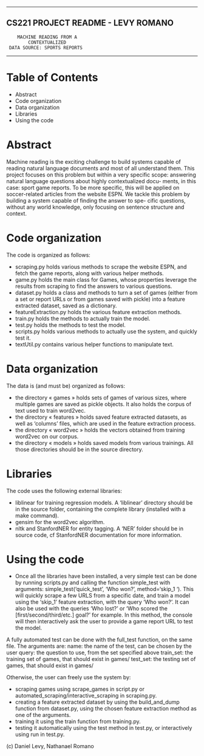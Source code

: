 -------------------------------------
 CS221 PROJECT README - LEVY ROMANO
-------------------------------------
        MACHINE READING FROM A 
            CONTEXTUALIZED 
     DATA SOURCE: SPORTS REPORTS
-------------------------------------

Table of Contents
=================

- Abstract
- Code organization
- Data organization
- Libraries
- Using the code


Abstract
============
Machine reading is the exciting challenge to build systems capable of reading natural language documents and most of all understand them. This project focuses on this problem but within a very specific scope: answering natural language questions about highly contextualized docu- ments, in this case: sport game reports. To be more specific, this will be applied on soccer-related articles from the website ESPN. We tackle this problem by building a system capable of finding the answer to spe- cific questions, without any world knowledge, only focusing on sentence structure and context.


Code organization
============

The code is organized as follows:
- scraping.py holds various methods to scrape the website ESPN, and fetch the game reports, along with various helper methods.
- game.py holds the main class for Games, whose properties leverage the results from scraping to find the answers to various questions.
- dataset.py holds a class and methods to turn a set of games (either from a set or report URLs or from games saved with pickle) into a feature extracted dataset, saved as a dictionary.
- featureExtraction.py holds the various feature extraction methods.
- train.py holds the methods to actually train the model.
- test.py holds the methods to test the model.
- scripts.py holds various methods to actually use the system, and quickly test it.
- textUtil.py contains various helper functions to manipulate text.


Data organization
============

The data is (and must be) organized as follows:
- the directory « games » holds sets of games of various sizes, where multiple games are saved as pickle objects. It also holds the corpus of text used to train word2vec.
- the directory « features » holds saved feature extracted datasets, as well as ‘columns’ files, which are used in the feature extraction process.
- the directory « word2vec » holds the vectors obtained from training word2vec on our corpus.
- the directory « models » holds saved models from various trainings.
All those directories should be in the source directory.


Libraries
===========

The code uses the following external libraries:
- liblinear for training regression models. A ‘liblinear’ directory should be in the source folder, containing the complete library (installed with a make command).
- gensim for the word2vec algorithm.
- nltk and StanfordNER for entity tagging. A ‘NER’ folder should be in source code, cf StanfordNER documentation for more information.


Using the code
==================

- Once all the libraries have been installed, a very simple test can be done by running scripts.py and calling the function simple_test with arguments:
simple_test(‘quick_test’, ‘Who won?’, method=‘skip_1 ‘).
This will quickly scrape a few URLS from a specific date, and train a model using the ‘skip_1’ feature extraction, with the query ‘Who won?’. It can also be used with the queries ‘Who lost?’ or ‘Who scored the [first/second/third/etc.] goal?’ for example. In this method, the console will then interactively ask the user to provide a game report URL to test the model.

A fully automated test can be done with the full_test function, on the same file. The arguments are:
name: the name of the test, can be chosen by the user
query: the question to use, from the set specified above
train_set: the training set of games, that should exist in games/
test_set: the testing set of games, that should exist in games/

Otherwise, the user can freely use the system by:
- scraping games using scrape_games in script.py or automated_scraping/interactive_scraping in scraping.py.
- creating a feature extracted dataset by using the build_and_dump function from dataset.py, using the chosen feature extraction method as one of the arguments.
- training it using the train function from training.py.
- testing it automatically using the test method in test.py, or interactively using run in test.py.


(c) Daniel Levy, Nathanael Romano
